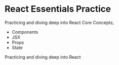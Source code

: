# React Essentials Practice

Practicing and diving deep into React Core Concepts; 
- Components
- JSX
- Props
- State

Practicing and diving deep into React 